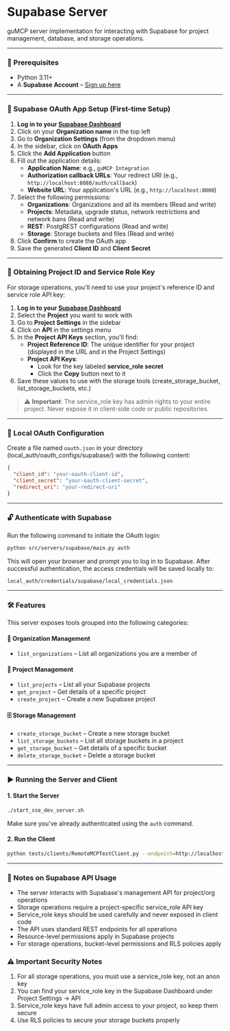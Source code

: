 # Supabase Server

guMCP server implementation for interacting with Supabase for project management, database, and storage operations.

---

### 🚀 Prerequisites

- Python 3.11+
- A **Supabase Account** – [Sign up here](https://supabase.com/)

---

### 🔐 Supabase OAuth App Setup (First-time Setup)

1. **Log in to your [Supabase Dashboard](https://app.supabase.com/)**
2. Click on your **Organization name** in the top left
3. Go to **Organization Settings** (from the dropdown menu)
4. In the sidebar, click on **OAuth Apps**
5. Click the **Add Application** button
6. Fill out the application details:
   - **Application Name**: e.g., `guMCP Integration`
   - **Authorization callback URLs**: Your redirect URI (e.g., `http://localhost:8080/auth/callback`)
   - **Website URL**: Your application's URL (e.g., `http://localhost:8000`)
7. Select the following permissions:
   - **Organizations**: Organizations and all its members (Read and write)
   - **Projects**: Metadata, upgrade status, network restrictions and network bans (Read and write)
   - **REST**: PostgREST configurations (Read and write)
   - **Storage**: Storage buckets and files (Read and write)
8. Click **Confirm** to create the OAuth app
9. Save the generated **Client ID** and **Client Secret**

---

### 🔑 Obtaining Project ID and Service Role Key

For storage operations, you'll need to use your project's reference ID and service role API key:

1. **Log in to your [Supabase Dashboard](https://app.supabase.com/)**
2. Select the **Project** you want to work with
3. Go to **Project Settings** in the sidebar
4. Click on **API** in the settings menu
5. In the **Project API Keys** section, you'll find:
   - **Project Reference ID**: The unique identifier for your project (displayed in the URL and in the Project Settings)
   - **Project API Keys**: 
     - Look for the key labeled **service_role secret** 
     - Click the **Copy** button next to it
6. Save these values to use with the storage tools (create_storage_bucket, list_storage_buckets, etc.)

> ⚠️ **Important**: The service_role key has admin rights to your entire project. Never expose it in client-side code or public repositories.

---

### 📄 Local OAuth Configuration

Create a file named `oauth.json` in your directory (local_auth/oauth_configs/supabase/) with the following content:

```json
{
  "client_id": "your-oauth-client-id",
  "client_secret": "your-oauth-client-secret",
  "redirect_uri": "your-redirect-uri"
}
```

---

### 🔓 Authenticate with Supabase

Run the following command to initiate the OAuth login:

```bash
python src/servers/supabase/main.py auth
```

This will open your browser and prompt you to log in to Supabase. After successful authentication, the access credentials will be saved locally to:

```
local_auth/credentials/supabase/local_credentials.json
```

---

### 🛠 Features

This server exposes tools grouped into the following categories:

#### 🏢 Organization Management

- `list_organizations` – List all organizations you are a member of

#### 📂 Project Management

- `list_projects` – List all your Supabase projects
- `get_project` – Get details of a specific project
- `create_project` – Create a new Supabase project

#### 🗄️ Storage Management

- `create_storage_bucket` – Create a new storage bucket
- `list_storage_buckets` – List all storage buckets in a project
- `get_storage_bucket` – Get details of a specific bucket
- `delete_storage_bucket` – Delete a storage bucket

---

### ▶️ Running the Server and Client

#### 1. Start the Server

```bash
./start_sse_dev_server.sh
```

Make sure you've already authenticated using the `auth` command.

#### 2. Run the Client

```bash
python tests/clients/RemoteMCPTestClient.py --endpoint=http://localhost:8000/supabase/local
```

---

### 📌 Notes on Supabase API Usage

- The server interacts with Supabase's management API for project/org operations
- Storage operations require a project-specific service_role API key
- Service_role keys should be used carefully and never exposed in client code
- The API uses standard REST endpoints for all operations
- Resource-level permissions apply in Supabase projects
- For storage operations, bucket-level permissions and RLS policies apply

### ⚠️ Important Security Notes

1. For all storage operations, you must use a service_role key, not an anon key
2. You can find your service_role key in the Supabase Dashboard under Project Settings → API
3. Service_role keys have full admin access to your project, so keep them secure
4. Use RLS policies to secure your storage buckets properly

